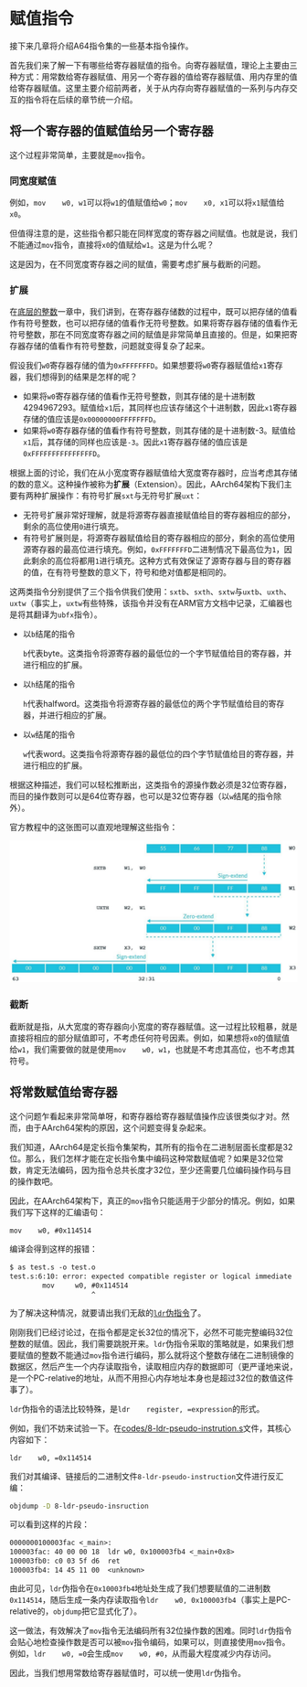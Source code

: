 # 赋值指令

接下来几章将介绍A64指令集的一些基本指令操作。

首先我们来了解一下有哪些给寄存器赋值的指令。向寄存器赋值，理论上主要由三种方式：用常数给寄存器赋值、用另一个寄存器的值给寄存器赋值、用内存里的值给寄存器赋值。这里主要介绍前两者，关于从内存向寄存器赋值的一系列与内存交互的指令将在后续的章节统一介绍。

## 将一个寄存器的值赋值给另一个寄存器

这个过程非常简单，主要就是`mov`指令。

### 同宽度赋值

例如，`mov    w0, w1`可以将`w1`的值赋值给`w0`；`mov    x0, x1`可以将`x1`赋值给`x0`。

但值得注意的是，这些指令都只能在同样宽度的寄存器之间赋值。也就是说，我们不能通过`mov`指令，直接将`x0`的值赋给`w1`。这是为什么呢？

这是因为，在不同宽度寄存器之间的赋值，需要考虑扩展与截断的问题。

### 扩展

在[底层的整数](./1-底层的整数.md)一章中，我们讲到，在寄存器存储数的过程中，既可以把存储的值看作有符号整数，也可以把存储的值看作无符号整数。如果将寄存器存储的值看作无符号整数，那在不同宽度寄存器之间的赋值是非常简单且直接的。但是，如果把寄存器存储的值看作有符号整数，问题就变得复杂了起来。

假设我们`w0`寄存器存储的值为`0xFFFFFFFD`。如果想要将`w0`寄存器赋值给`x1`寄存器，我们想得到的结果是怎样的呢？

* 如果将`w0`寄存器存储的值看作无符号整数，则其存储的是十进制数4294967293。赋值给`x1`后，其同样也应该存储这个十进制数，因此`x1`寄存器存储的值应该是`0x00000000FFFFFFFD`。
* 如果将`w0`寄存器存储的值看作有符号整数，则其存储的是十进制数-3。赋值给`x1`后，其存储的同样也应该是`-3`。因此`x1`寄存器存储的值应该是`0xFFFFFFFFFFFFFFFD`。

根据上面的讨论，我们在从小宽度寄存器赋值给大宽度寄存器时，应当考虑其存储的数的意义。这种操作被称为**扩展**（Extension）。因此，AArch64架构下我们主要有两种扩展操作：有符号扩展`sxt`与无符号扩展`uxt`：

* 无符号扩展非常好理解，就是将源寄存器直接赋值给目的寄存器相应的部分，剩余的高位使用`0`进行填充。
* 有符号扩展则是，将源寄存器赋值给目的寄存器相应的部分，剩余的高位使用源寄存器的最高位进行填充。例如，`0xFFFFFFFD`二进制情况下最高位为`1`，因此剩余的高位将都用`1`进行填充。这种方式有效保证了源寄存器与目的寄存器的值，在有符号整数的意义下，符号和绝对值都是相同的。

这两类指令分别提供了三个指令供我们使用：`sxtb`、`sxth`、`sxtw`与`uxtb`、`uxth`、`uxtw`（事实上，`uxtw`有些特殊，该指令并没有在ARM官方文档中记录，汇编器也是将其翻译为`ubfx`指令）。

* 以`b`结尾的指令

   `b`代表byte。这类指令将源寄存器的最低位的一个字节赋值给目的寄存器，并进行相应的扩展。
* 以`h`结尾的指令

   `h`代表halfword。这类指令将源寄存器的最低位的两个字节赋值给目的寄存器，并进行相应的扩展。
* 以`w`结尾的指令

   `w`代表word。这类指令将源寄存器的最低位的四个字节赋值给目的寄存器，并进行相应的扩展。

根据这种描述，我们可以轻松推断出，这类指令的源操作数必须是32位寄存器，而目的操作数则可以是64位寄存器，也可以是32位寄存器（以`w`结尾的指令除外）。

官方教程中的这张图可以直观地理解这些指令：

![Extension](./assets/8-extension.jpg)

### 截断

截断就是指，从大宽度的寄存器向小宽度的寄存器赋值。这一过程比较粗暴，就是直接将相应的部分赋值即可，不考虑任何符号因素。例如，如果想将`x0`的值赋值给`w1`，我们需要做的就是使用`mov    w0, w1`，也就是不考虑其高位，也不考虑其符号。

## 将常数赋值给寄存器

这个问题乍看起来非常简单呀，和寄存器给寄存器赋值操作应该很类似才对。然而，由于AArch64架构的原因，这个问题变得复杂起来。

我们知道，AArch64是定长指令集架构，其所有的指令在二进制层面长度都是32位。那么，我们怎样才能在定长指令集中编码这种常数赋值呢？如果是32位常数，肯定无法编码，因为指令总共长度才32位，至少还需要几位编码操作码与目的操作数吧。

因此，在AArch64架构下，真正的`mov`指令只能适用于少部分的情况。例如，如果我们写下这样的汇编语句：

```armasm
mov    w0, #0x114514
```

编译会得到这样的报错：

```shell
$ as test.s -o test.o
test.s:6:10: error: expected compatible register or logical immediate
        mov     w0, #0x114514
                    ^
```

为了解决这种情况，就要请出我们无敌的[`ldr`伪指令](https://developer.arm.com/documentation/dui0489/c/arm-and-thumb-instructions/pseudo-instructions/ldr-pseudo-instruction)了。

刚刚我们已经讨论过，在指令都是定长32位的情况下，必然不可能完整编码32位整数的赋值。因此，我们需要跳脱开来。`ldr`伪指令采取的策略就是，如果我们想要赋值的整数不能通过`mov`指令进行编码，那么就将这个整数存储在二进制镜像的数据区，然后产生一个内存读取指令，读取相应内存的数据即可（更严谨地来说，是一个PC-relative的地址，从而不用担心内存地址本身也是超过32位的数值这件事了）。

`ldr`伪指令的语法比较特殊，是`ldr    register, =expression`的形式。

例如，我们不妨来试验一下。在[codes/8-ldr-pseudo-instrution.s](https://github.com/Evian-Zhang/learn-assembly-on-Apple-Silicon-Mac/blob/master/codes/8-ldr-pseudo-instruction.s)文件，其核心内容如下：

```armasm
ldr    w0, =0x114514
```

我们对其编译、链接后的二进制文件`8-ldr-pseudo-instruction`文件进行反汇编：

```bash
objdump -D 8-ldr-pseudo-insruction
```

可以看到这样的片段：

```plaintext
0000000100003fac <_main>:
100003fac: 40 00 00 18 	ldr	w0, 0x100003fb4 <_main+0x8>
100003fb0: c0 03 5f d6 	ret
100003fb4: 14 45 11 00 	<unknown>
```

由此可见，`ldr`伪指令在`0x10003fb4`地址处生成了我们想要赋值的二进制数`0x114514`，随后生成一条内存读取指令`ldr    w0, 0x100003fb4`（事实上是PC-relative的，`objdump`把它显式化了）。

这一做法，有效解决了`mov`指令无法编码所有32位操作数的困难。同时`ldr`伪指令会贴心地检查操作数是否可以被`mov`指令编码，如果可以，则直接使用`mov`指令。例如，`ldr    w0, =0`会生成`mov    w0, #0`，从而最大程度减少内存访问。

因此，当我们想用常数给寄存器赋值时，可以统一使用`ldr`伪指令。
